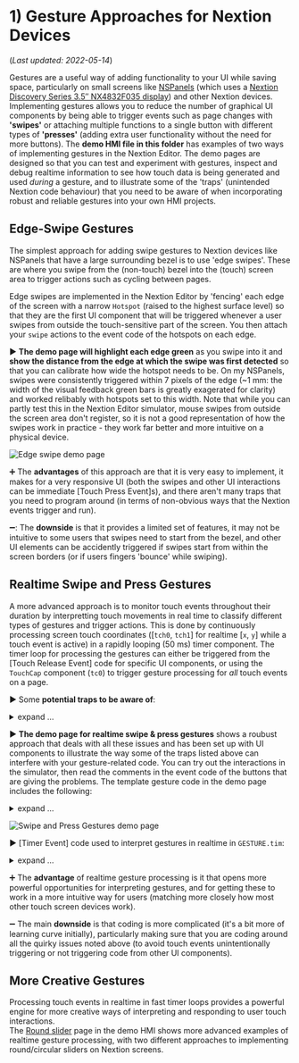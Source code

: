 # 1) Gesture Approaches for Nextion Devices
(_Last updated: 2022-05-14_)

Gestures are a useful way of adding functionality to your UI while saving space, particularly on small screens like [NSPanels](https://community.home-assistant.io/t/sonoff-nspanel-smart-scene-wall-switch-by-itead-coming-soon-on-kickstarter/332962) (which uses a  [Nextion Discovery Series 3.5″ NX4832F035 display](https://itead.cc/product/nx4832f035-nextion-3-5-discovery-series-hmi-touch-display/)) and other Nextion devices.   Implementing gestures allows you to reduce the number of graphical UI components by being able to trigger events such as page changes with **'swipes'** or attaching multiple functions to a single button with different types of **'presses'** (adding extra user functionality without the need for more buttons).  The **demo HMI file in this folder** has examples of two ways of implementing gestures in the Nextion Editor.  The demo pages are designed so that you can test and experiment with gestures, inspect and debug realtime information to see how touch data is being generated and used _during_ a gesture, and to illustrate some of the 'traps' (unintended Nextion code behaviour) that you need to be aware of when incorporating robust and reliable gestures into your own HMI projects. 

## Edge-Swipe Gestures
The simplest approach for adding swipe gestures to Nextion devices like NSPanels that have a large surrounding bezel is to use 'edge swipes'.  These are where you swipe from the (non-touch) bezel into the (touch) screen area to trigger actions such as cycling between pages.

Edge swipes are implemented in the Nextion Editor by 'fencing' each edge of the screen with a narrow `Hotspot` (raised to the highest surface level) so that they are the first UI component that will be triggered whenever a user swipes from outside the touch-sensitive part of the screen.  You then attach your `swipe` actions to the event code of the hotspots on each edge.

▶️ **The demo page will highlight each edge green** as you swipe into it and **show the distance from the edge at which the swipe was first detected** so that you can calibrate how wide the hotspot needs to be.  On my NSPanels, swipes were consistently triggered within 7 pixels of the edge (~1 mm: the width of the visual feedback green bars is greatly exagerated for clarity) and worked relibably with hotspots set to this width.  Note that while you can partly test this in the Nextion Editor simulator, mouse swipes from outside the screen area don't register, so it is not a good representation of how the swipes work in practice - they work far better and more intuitive on a physical device.

![Edge swipe demo page](images/GESTURE_edge-swipe.png)

➕ The **advantages** of this approach are that it is very easy to implement, it makes for a very responsive UI (both the swipes and other UI interactions can be immediate [Touch Press Event]s), and there aren't many traps that you need to program around (in terms of non-obvious ways that the Nextion events trigger and run).

➖: The **downside** is that it provides a limited set of features, it may not be intuitive to some users that swipes need to start from the bezel, and other UI elements can be accidently triggered if swipes start from within the screen borders (or if users fingers 'bounce' while swiping).



## Realtime Swipe and Press Gestures
A more advanced approach is to monitor touch events throughout their duration by interpretting touch movements in real time to classify different types of gestures and trigger actions.  This is done by continuously processing screen touch coordinates ([`tch0`, `tch1`] for realtime [`x`, `y`] while a touch event is active) in a rapidly looping (50 ms) timer component.  The timer loop for processing the gestures can either be triggered from the [Touch Release Event] code for specific UI components, or using the `TouchCap` component (`tc0`) to trigger gesture processing for _all_ touch events on a page.

▶️ Some **potential traps to be aware of**:
<details>
  <summary>expand …</summary>

* ⛔ Screen touches will immediately generate [Touch Press Event]s for **BOTH** `tc0` and the intial UI component that is touched (_before_ `tc0` has a chance to gain exclusive control).  Having gesture code that is triggered by the [Touch Press Event] for `tc0` (the whole page), will not stop code from also running for the [Touch Press Event] of that component, which would likely give unintended results for your gestures where both sets of event code are triggered.  
✅ _**SOLUTION:**_ The code you attach to UI components needs to be assigned to their [Touch Release Event]s not [Touch Press Event]s. 
* ⛔ Likewise, when a user lifts their finger at the end of a touch interaction, this will generate a [Touch Release Event] for **BOTH** `tc0` and the intial UI component that was touched.  As before, this could give unintended results if both the code for the `tc0`-linked gesture and the UI component are allowed to be triggered from the same user input.  
✅ _**SOLUTION:**_ the gesture code should set a `gesture type` when it ends that [Touch Release Event]s can use in a test condition to only execute their code on designated 'gesture types' (while avoiding running if a 'swipe' gesture is already triggering another action or if the touch interaction is too ambiguous to be reliably interpreted).
* ⛔ Swipe Gestures can potentially have conflicts with the use of horizontal/vertical sliders.  
✅ _**SOLUTION:**_ The gesture code needs to check whether the touch event started on a slider component and, if so, disable itself so that sliders have exclusive control of these touch interactions.  This avoids unintenionally triggering both swipe and slider actions from the same touch interaction.  To accomplish this, test the condition `if(b[tc0.val].type==1)`, where `tc0.val` stores the `id` of the component that the touch event started on, `b[...]` gives the `type` of that component, and sliders have a component `type` of 1.
* ⛔ If touch events are disabled for a UI component (with the `tsw` instruction) then the Nextion will not generate _any_ data for touch events that start on that component - so `tc0` will also be 'blind' to such touches and unable to respond.   
✅ _**SOLUTION:**_  Instead of using `tsw` (disables touch without hiding) to disable/enable UI components, either use `vis` (hides and disables), or use conditions in UI component touch event code to disable/bypass unintended execution (such as using the gesture type that the gesture interpreter code produces).

--- 
  
</details>
  
  
  
▶️ **The demo page for realtime swipe & press gestures** shows a roubust approach that deals with all these issues and has been set up with UI components to illustrate the way some of the traps listed above can interfere with your gesture-related code.  You can try out the interactions in the simulator, then read the comments in the event code of the buttons that are giving the problems.  The template gesture code in the demo page includes the following:

<details>
  <summary>expand …</summary>

* :arrow_forward: `tc0`: The `TouchCap` [Touch Press Event] code tests for touches starting on horizontal sliders and skips gesture processing in such cases. (Additional exclusions can be made where alternate gesture processing is required, such as in the more advanced [Round slider gesture example](ROUND_SLIDERS.md).)
* :arrow_forward: `GESTURE.tim`: The `Timer` component that does the gesture processing allows gestures to trigger actions in two ways: gestures that trigger once a condition is met during the touch event _before_ it is complete (swipe and very-long-press gestures), and by generating a `gest_type` code that can be used _after_ the touch event is complete as part of a condition to modify what the code in [Touch Release Event]s does.  The code for `GESTURE.tim` is shown below.
* :arrow_forward: `gest_type` coding: The comment at the top of the code below lists the different `gest_type` values that `GESTURE.tim` returns.  This includes a `gest_type` of "0" where some movement is detected, but not enough to trigger a 'swipe' action.  Using `gest_type` in event code allows inadvertent/ambiguous user touches to be filtered out, for legitimate button 'presses' to be distinguished by the condition `if(gest_type>90)`, and then the type of press (short, long, and very-long) can be used to modify what actions are performed.

--- 
  
</details>

![Swipe and Press Gestures demo page](images/GESTURE_swipe_and_press.png)

▶️ [Timer Event] code used to interpret gestures in realtime in `GESTURE.tim`:

<details>
  <summary>expand …</summary>

```
//~~~~~~ boilerplate~~~~ v0.5.05 (Main pages swipe cycling)
// GESTURE intpreter (press duration & swipes) (timer).
//~~~~~~~~~~~~~~~~~~~~~
//*** CUSTOMIZE immediate (before realease) actions below for each page ***
// Works with tc0 to continually poll gesture x,y,distance,duration
// while a touch gesture is occurring (BEFORE Touch Release Event).
// Gestures are decoded below 'live' and can be used to either:
//  * execute an immediate action (before Touch Release Events), or
//  * use `gest_type` as a condition/modifier in Touch Release Events.
//---------------------
//GESTURE list (returned in `gest_type` Global variable):
//  -1: excluded UI component - sliders (+ custom***)
//   0: invalid gesture (movement, but too short for swipe)
//   1: right swipe
//   2: left swipe
//   3: down swipe
//   4: up swipe
//  91: short press (>90 => Press without x,y movement)
//  92: long press
//  93: very long press
//---------------------
//
if(tch0>0)  //Skip last timer cycle where stroke ends (tch0=0) BEFORE tc0 stops this timer.
{
  //
  // Monitor duration of gesture (using count of cycles of this timer)
  gest_time++
  //
  // Monitor distance of gesture movement (in pixels squared)
  dx=tch0-tch2
  dy=tch1-tch3
  dsq=dx*dx
  tmp=dy*dy
  dsq+=tmp  // easier to work with square of distance - no need to sqrt
  //
  //
  // Gesture interpretation
  gest_type=0  // not a valid gesture (yet)
  // Movement < 10px => PRESS(click) component
  if(dsq<100)
  {
    if(gest_time<10)
    {
      // o
      gest_type=91 // short press
    }else if(gest_time<30)
    {
      // oo
      gest_type=92 // long press
    }else
    {
      // ooo
      gest_type=93 // vlong press
      //page 0  // <- CUSTOM*** live action here
    }
  }
  //
  // Movement > 100px => SWIPE
  if(dsq>10000)
  {
    if(dx>100)
    {
      //>>
      gest_type=1 // right
      //page 0  // <- CUSTOM*** live action here
      // cycle through 'Main' pages (0..page_max)
      tmp=dp-1
      if(tmp<0)
      {
        tmp=page_max
      }
      page tmp
    }else if(dx<-100)
    {
      //<<
      gest_type=2 // left
      //page 0  // <- CUSTOM*** live action here
      // cycle through 'Main' pages (0..page_max)
      tmp=dp+1
      if(tmp>page_max)
      {
        tmp=0
      }
      page tmp
    }else if(dy>100)
    {
      //vv
      gest_type=3 // down
      //page 0  // <- CUSTOM*** live action here
      page CFG // configure settings
    }else if(dy<-100)
    {
      //^^
      gest_type=4 // up
      //page 0  // <- CUSTOM*** live action here
      loop_cnt=sleep_cnt+1 // force 1 fast data refresh
      UPDATE_LOOP.tim=50
    }
  }
}


```

--- 
  
</details>

                      
➕ The **advantage** of realtime gesture processing is it that opens more powerful opportunities for interpreting gestures, and for getting these to work in a more intuitive way for users (matching more closely how most other touch screen devices work).

➖ The main **downside** is that coding is more complicated (it's a bit more of learning curve initially), particularly making sure that you are coding around all the quirky issues noted above (to avoid touch events unintentionally triggering or not triggering code from other UI components).

## More Creative Gestures
Processing touch events in realtime in fast timer loops provides a powerful engine for more creative ways of interpreting and responding to user touch interactions.  
The [Round slider](ROUND_SLIDERS.md) page in the demo HMI shows more advanced examples of realtime gesture processing, with two different approaches to implementing round/circular sliders on Nextion screens.
